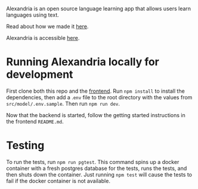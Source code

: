 Alexandria is an open source language learning app that allows users learn languages using text.

Read about how we made it [here](https://alexandria-reader.github.io/).

Alexandria is accessible [here](https://tryalexandria.com/).

# Running Alexandria locally for development

First clone both this repo and the [frontend](https://github.com/alexandria-reader/frontend).
Run `npm install` to install the dependencies, then add a .`env` file to the root directory with the values from `src/model/.env.sample`.
Then run `npm run dev`.

Now that the backend is started, follow the getting started instructions in the frontend `README.md`.

# Testing

To run the tests, run `npm run pgtest`. This command spins up a docker container with a fresh postgres database for the tests, runs the tests, and then shuts down the container. Just running `npm test` will cause the tests to fail if the docker container is not available.
